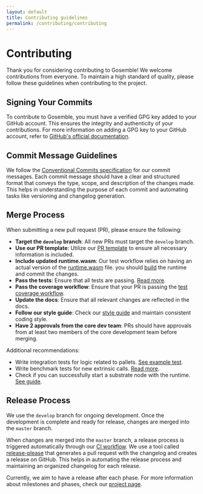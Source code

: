 ```yaml
---
layout: default
title: Contributing guidelines
permalink: /contributing/contributing
---
```


# Contributing

Thank you for considering contributing to Gosemble! We welcome contributions from everyone. To maintain a high standard of quality, please follow these guidelines when contributing to the project.

## Signing Your Commits

To contribute to Gosemble, you must have a verified GPG key added to your GitHub account. This ensures the integrity and authenticity of your contributions. For more information on adding a GPG key to your GitHub account, refer to [GitHub's official documentation](https://docs.github.com/en/github/authenticating-to-github/managing-commit-signature-verification/adding-a-new-gpg-key-to-your-github-account).

## Commit Message Guidelines

We follow the [Conventional Commits specification](https://www.conventionalcommits.org/) for our commit messages. Each commit message should have a clear and structured format that conveys the type, scope, and description of the changes made. This helps in understanding the purpose of each commit and automating tasks like versioning and changelog generation.

## Merge Process

When submitting a new pull request (PR), please ensure the following:

- **Target the `develop` branch**: All new PRs must target the `develop` branch.
- **Use our PR template**: Utilize our [PR template](https://github.com/limechain/gosemble/tree/develop/.github/PULL_REQUEST_TEMPLATE.md) to ensure all necessary information is included.
- **Include updated runtime.wasm**: Our test workflow relies on having an actual version of the [runtime.wasm](https://github.com/limechain/gosemble/tree/develop/build/runtime.wasm) file. you should [build](../development/build.md) the runtime and commit the changes.
- **Pass the tests**: Ensure that all tests are passing. [Read more](../development/test.md).
- **Pass the coverage workflow**: Ensure that your PR is passing the [test coverage workflow](https://github.com/limechain/gosemble/tree/develop/.github/workflows/coverage.yaml).
- **Update the docs**: Ensure that all relevant changes are reflected in the docs.
- **Follow our style guide**: Check our [style guide](./style-guide.md) and maintain consistent coding style.
- **Have 2 approvals from the core dev team**: PRs should have approvals from at least two members of the core development team before merging.

Additional recommendations:
- Write integration tests for logic related to pallets. [See example test](https://github.com/limechain/gosemble/tree/develop/runtime/balances_set_balance_test.go).
- Write benchmark tests for new extrinsic calls. [Read more](../development/benchmarking.md).
- Check if you can successfully start a substrate node with the runtime. [See guide](../tutorials/start-a-network.md).

## Release Process

We use the `develop` branch for ongoing development. Once the development is complete and ready for release, changes are merged into the `master` branch.

When changes are merged into the `master` branch, a release process is triggered automatically through our [CI workflow](https://github.com/limechain/gosemble/tree/develop/.github/workflows/release.yaml). We use a tool called [release-please](https://github.com/marketplace/actions/release-please-action) that generates a pull request with the changelog and creates a release on GitHub. This helps in automating the release process and maintaining an organized changelog for each release.

Currently, we aim to have a release after each phase. For more information about milestones and phases, check our [project page](https://github.com/orgs/LimeChain/projects/5/views/8).
